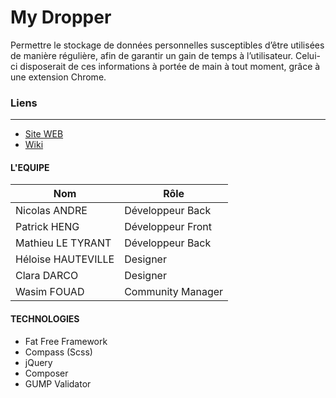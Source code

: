 My Dropper
==========

Permettre le stockage de données personnelles susceptibles d’être utilisées de manière régulière, afin de garantir un gain de temps à l’utilisateur. Celui-ci disposerait de ces informations à portée de main à tout moment, grâce à une extension Chrome. 


### Liens
--------------------
* [Site WEB](http://google.com)
* [Wiki](https://github.com/ecolehetic/PHP14/wiki/Configuration)

#### L'EQUIPE
| Nom  |  Rôle|
| ------------- | ------------- |
| Nicolas ANDRE  | Développeur Back |
| Patrick HENG  | Développeur Front |
| Mathieu LE TYRANT  | Développeur Back |
| Héloise HAUTEVILLE  | Designer  |
| Clara DARCO  | Designer  |
| Wasim FOUAD  | Community Manager  |

#### TECHNOLOGIES
* Fat Free Framework
* Compass (Scss)
* jQuery
* Composer
* GUMP Validator
